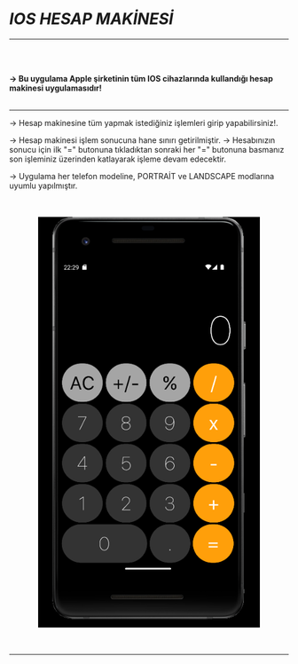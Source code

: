 # ***IOS HESAP MAKİNESİ***

<hr>
<br><br>

<b>-> Bu uygulama Apple şirketinin tüm IOS cihazlarında kullandığı hesap makinesi uygulamasıdır!</b>
<br><br><hr>

-> Hesap makinesine tüm yapmak istediğiniz işlemleri girip yapabilirsiniz!.

-> Hesap makinesi işlem sonucuna hane sınırı getirilmiştir.
-> Hesabınızın sonucu için ilk "=" butonuna tıkladıktan sonraki her "=" butonuna basmanız son işleminiz üzerinden katlayarak işleme devam edecektir.

-> Uygulama her telefon modeline, PORTRAİT ve LANDSCAPE modlarına uyumlu yapılmıştır.
<br><br><br>
<p align="center">
    <img src="assets/images/App_Ui.png" width="400">
</p>
<br><hr><br>
